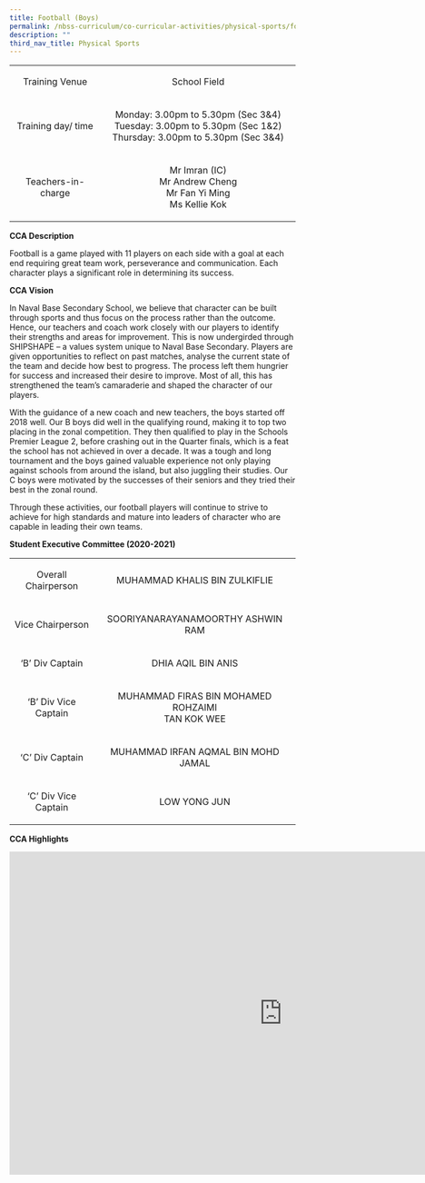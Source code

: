 ```yaml
---
title: Football (Boys)
permalink: /nbss-curriculum/co-curricular-activities/physical-sports/football-boys
description: ""
third_nav_title: Physical Sports
---
```

<table width="0">
<tbody>
<tr>
<td style="text-align: center;" width="174">
<p>Training Venue</p>
</td>
<td style="text-align: center;" width="443">
<p>School Field</p>
</td>
</tr>
<tr>
<td style="text-align: center;" width="174">
<p>Training day/ time</p>
</td>
<td style="text-align: center;" width="443">
<p>Monday: 3.00pm to 5.30pm (Sec 3&amp;4)<br />Tuesday: 3.00pm to 5.30pm (Sec 1&amp;2)<br />Thursday: 3.00pm to 5.30pm (Sec 3&amp;4)</p>
</td>
</tr>
<tr>
<td style="text-align: center;" width="174">
<p>Teachers-in-charge</p>
</td>
<td style="text-align: center;" width="443">
<p>Mr Imran (IC)<br />Mr Andrew Cheng<br />Mr Fan Yi Ming<br />Ms Kellie Kok</p>
</td>
</tr>
</tbody>
</table>
<p><strong>CCA Description</strong></p>
<p>Football is a game played with 11 players on each side with a goal at each end requiring great team work, perseverance and communication. Each character plays a significant role in determining its success.&nbsp;</p>
<p><strong>CCA Vision</strong></p>
<p>In Naval Base Secondary School, we believe that character can be built through sports and thus focus on the process rather than the outcome. Hence, our teachers and coach work closely with our players to identify their strengths and areas for improvement. This is now undergirded through SHIPSHAPE &ndash; a values system unique to Naval Base Secondary. Players are given opportunities to reflect on past matches, analyse the current state of the team and decide how best to progress. The process left them hungrier for success and increased their desire to improve. Most of all, this has strengthened the team&rsquo;s camaraderie and shaped the character of our players.</p>
<p>With the guidance of a new coach and new teachers, the boys started off 2018 well. Our B boys did well in the qualifying round, making it to top two placing in the zonal competition. They then qualified to play in the Schools Premier League 2, before crashing out in the Quarter finals, which is a feat the school has not achieved in over a decade. It was a tough and long tournament and the boys gained valuable experience not only playing against schools from around the island, but also juggling their studies. Our C boys were motivated by the successes of their seniors and they tried their best in the zonal round.&nbsp;</p>
<p>Through these activities, our football players will continue to strive to achieve for high standards and mature into leaders of character who are capable in leading their own teams.</p>
<p><strong>Student Executive Committee (2020-2021)</strong></p>
<table width="0">
<tbody>
<tr>
<td style="text-align: center;" width="174">
<p>Overall Chairperson</p>
</td>
<td style="text-align: center;" width="443">
<p>MUHAMMAD KHALIS BIN ZULKIFLIE</p>
</td>
</tr>
<tr>
<td style="text-align: center;" width="174">
<p>Vice Chairperson</p>
</td>
<td style="text-align: center;" width="443">
<p>SOORIYANARAYANAMOORTHY ASHWIN RAM</p>
</td>
</tr>
<tr>
<td style="text-align: center;" width="174">
<p>&lsquo;B&rsquo; Div Captain</p>
</td>
<td style="text-align: center;" width="443">
<p>DHIA AQIL BIN ANIS</p>
</td>
</tr>
<tr>
<td style="text-align: center;" width="174">
<p>&lsquo;B&rsquo; Div Vice Captain</p>
</td>
<td style="text-align: center;" width="443">
<p>MUHAMMAD FIRAS BIN MOHAMED ROHZAIMI<br />TAN KOK WEE</p>
</td>
</tr>
<tr>
<td style="text-align: center;" width="174">
<p>&lsquo;C&rsquo; Div Captain</p>
</td>
<td style="text-align: center;" width="443">
<p>MUHAMMAD IRFAN AQMAL BIN MOHD JAMAL</p>
</td>
</tr>
<tr>
<td style="text-align: center;" width="174">
<p>&lsquo;C&rsquo; Div Vice Captain</p>
</td>
<td style="text-align: center;" width="443">
<p>LOW YONG JUN</p>
</td>
</tr>
</tbody>
</table>
<p><strong>CCA Highlights</strong></p>
<iframe src="https://docs.google.com/presentation/d/e/2PACX-1vQo4CHVGarlCAD-yoOCBepoqPvF307_ahawwS4I80dpX9TpgPcIdfDNhBkREEb95uf1A2Gm6I8AZUKT/embed?start=false&loop=false&delayms=10000" frameborder="0" width="960" height="569" allowfullscreen="true"></iframe>